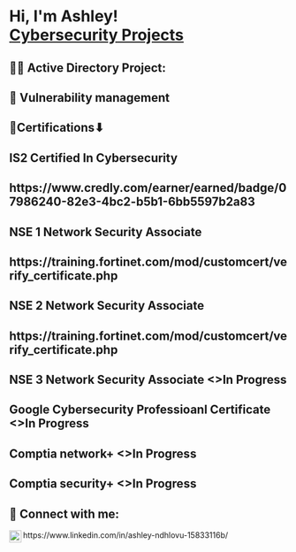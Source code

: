 <h1>Hi, I'm Ashley! <br/><a href="https://github.com/ashleynyasha">Cybersecurity Projects</a> <a href="https://www.linkedin.com/in/ashley-ndhlovu-15833116b/"></a>

<h2>👨‍💻 Active Directory Project:</h2>

<h2>🚩 Vulnerability management</h2>
  <h2> 📑Certifications⬇<h2> IS2 Certified In Cybersecurity<h2>https://www.credly.com/earner/earned/badge/07986240-82e3-4bc2-b5b1-6bb5597b2a83<h2>NSE 1 Network Security Associate<h2>https://training.fortinet.com/mod/customcert/verify_certificate.php<h2>NSE 2 Network Security Associate<h2>https://training.fortinet.com/mod/customcert/verify_certificate.php<h2>NSE 3 Network Security Associate <>In Progress<h2>Google Cybersecurity Professioanl Certificate <>In Progress<h2>Comptia network+ <>In Progress<h2>Comptia security+ <>In Progress

<h2> 🤳 Connect with me:</h2>
    <img align="left" alt="JoshMadakor | LinkedIn" width="22px" src="https://cdn.jsdelivr.net/npm/simple-icons@v3/icons/linkedin.svg" />
     https://www.linkedin.com/in/ashley-ndhlovu-15833116b/

<!--
**Ashleynyasha/Ashleynyasha** is a ✨ _special_ ✨ repository because its `README.md` (this file) appears on your GitHub profile.

Here are some ideas to get you started:

- 🔭 I’m currently working on ...
- 🌱 I’m currently learning ...
- 👯 I’m looking to collaborate on ...
- 🤔 I’m looking for help with ...
- 💬 Ask me about ...
- 📫 How to reach me: ...
- 😄 Pronouns: ...
- ⚡ Fun fact: ...
-->
